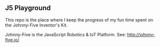 ## J5 Playground

This repo is the place where I keep the progress of my fun time spent on the 
Johnny-Five Inventor's Kit.

Johnny-Five is the JavaScript Robotics & IoT Platform. See: http://johnny-five.io/